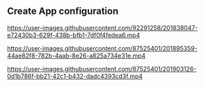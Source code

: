 ## Create App configuration

https://user-images.githubusercontent.com/92291258/201838047-e72430b3-629f-438b-bfb1-7df0f4fedea6.mp4


https://user-images.githubusercontent.com/87525401/201895359-44ae82f8-782b-4aab-8e26-a825a734e31e.mp4


https://user-images.githubusercontent.com/87525401/201903126-0d1b786f-bb21-42c1-b432-dadc4393cd3f.mp4


